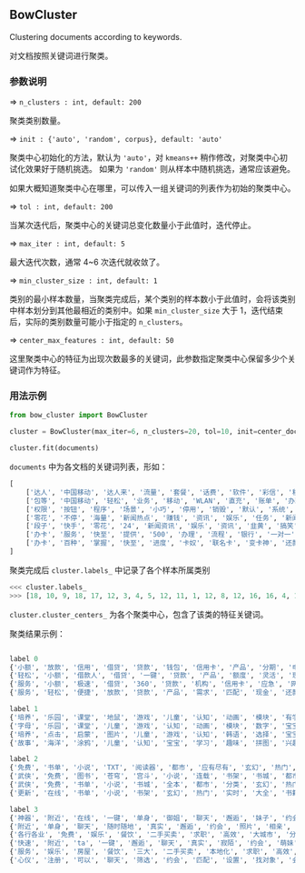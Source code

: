 ## BowCluster

Clustering documents according to keywords.

对文档按照关键词进行聚类。

### 参数说明

=> `n_clusters : int, default: 200`

聚类类别数量。

=> `init : {'auto', 'random', corpus}, default: 'auto'`

聚类中心初始化的方法，默认为 `'auto'`，对 `kmeans++` 稍作修改，对聚类中心初试化效果好于随机挑选。 如果为 `'random'` 则从样本中随机挑选，通常应该避免。

如果大概知道聚类中心在哪里，可以传入一组关键词的列表作为初始的聚类中心。

=> `tol : int, default: 200`

当某次迭代后，聚类中心的关键词总变化数量小于此值时，迭代停止。

=> `max_iter : int, default: 5`

最大迭代次数，通常 4~6 次迭代就收敛了。

=> `min_cluster_size : int, default: 1`

类别的最小样本数量，当聚类完成后，某个类别的样本数小于此值时，会将该类别中样本划分到其他最相近的类别中。如果 `min_cluster_size` 大于 1，迭代结束后，实际的类别数量可能小于指定的 `n_clusters`。

=> `center_max_features : int, default: 50`

这里聚类中心的特征为出现次数最多的关键词，此参数指定聚类中心保留多少个关键词作为特征。

### 用法示例

```python
from bow_cluster import BowCluster

cluster = BowCluster(max_iter=6, n_clusters=20, tol=10, init=center_documents)

cluster.fit(documents)
```

`documents` 中为各文档的关键词列表，形如：

```python
[
    ['达人', '中国移动', '达人来', '流量', '套餐', '话费', '软件', '彩信', '移动用户', '信息', '快捷', '短信', '上网', '语音', '使用']
    ['包等', '中国移动', '轻松', '业务', '移动', 'WLAN', '直充', '账单', '办理', '官方', '优惠', '查询', '流量', '客户端', '随时随地']
    ['权限', '按钮', '程序', '场景', '小巧', '停用', '销毁', '默认', '系统', '一款', '软件', '列表', '可以', '后台', '卸载']
    ['零花', '不停', '海量', '新闻热点', '赚钱', '资讯', '娱乐', '任务', '新闻资讯', '搞笑', '狂撒', '头条', '红包', '热点', '超多']
    ['段子', '快手', '零花', '24', '新闻资讯', '娱乐', '资讯', '韭黄', '搞笑', '头条', '新闻', '本地', '阅读', '热点', '智能算法']
    ['办卡', '服务', '快至', '提供', '500', '办理', '流程', '银行', '一对一', '还款', '优惠', '下卡', '申卡', '提额', '快捷']
    ['办卡', '百种', '掌握', '快至', '进度', '卡奴', '联名卡', '变卡神', '还款', '在线', '查询', '随时随地', '申卡', '下卡', '普卡']
]
```


聚类完成后 `cluster.labels_` 中记录了各个样本所属类别


```python
<<< cluster.labels_
>>> [18, 10, 9, 18, 17, 12, 3, 4, 5, 12, 11, 1, 12, 8, 12, 16, 16, 4, 16, 9, ...]
```

`cluster.cluster_centers_` 为各个聚类中心，包含了该类的特征关键词。


聚类结果示例：

```python

label 0
{'小额', '放款', '信用', '借贷', '贷款', '钱包', '信用卡', '产品', '分期', '申请', '计算', '车贷', '借款', '查询', '征信', '白条', '借钱', '小额贷款', '51', '用户'}
{'轻松', '小额', '借款人', '借贷', '一键', '贷款', '产品', '额度', '灵活', '现金', '分期', '还款', '借款', '简单', '理财', '借钱', '小额贷款', '即可', '用户', '审核'}
{'服务', '小额', '极速', '借贷', '360', '贷款', '机构', '信用卡', '应急', '网贷', '分期', '还款', '提供', '手机', '借款', '简单', '征信', '借钱', '小额贷款', '用户'}
{'服务', '轻松', '便捷', '放款', '贷款', '产品', '需求', '匹配', '现金', '还款', '微信', '借款', '搜索', '一站式', '智能', '申请', '借钱', '小额贷款', '身份证', '审核'}

label 1
{'培养', '乐园', '课堂', '地鼠', '游戏', '儿童', '认知', '动画', '模块', '有学', '宝宝', '小朋友', '孩子', '玩具', '系列', '音乐', '故事', '益智', '能力', '儿歌'}
{'字母', '乐园', '课堂', '儿童', '游戏', '认知', '动画', '模块', '数字', '宝宝', '有学', '颜色', '小游戏', '教育', '孩子', '音乐', '系列', '故事', '益智', '儿歌'}
{'培养', '点击', '启蒙', '图片', '儿童', '游戏', '认知', '韩语', '选择', '宝宝', '专注', '语言', '寓教于乐', '看图识字', '10', '系列', '涵括', '能力', '我们', '学习'}
{'故事', '海洋', '涂鸦', '儿童', '认知', '宝宝', '学习', '趣味', '拼图', '兴趣', '画画', '涂色', '系列', '寓教于乐', '益智', '海底', 'app', '小朋友', '童声', '早教'}

label 2
{'免费', '书单', '小说', 'TXT', '阅读器', '都市', '应有尽有', '玄幻', '热门', '电子书', '书友', '言情', '大神', '阅读', '正版', '体验', '读书', '海量', '红包', '书荒'}
{'武侠', '免费', '图书', '苍穹', '宫斗', '小说', '连载', '书架', '书城', '都市', '玄幻', '热门', '书籍', '言情', '推荐', '阅读', '书库', '免费小说', '书荒', '高手'}
{'武侠', '免费', '书单', '小说', '书城', '全本', '都市', '分类', '玄幻', '热门', '电子书', '书友', '大全', '言情', '阅读', '追书', '读书', '超全', '随心', '免费小说'}
{'更新', '在线', '书单', '小说', '书架', '玄幻', '热门', '实时', '大全', '书籍', '章节', '大神', '书虫', '阅读', '追书', '推荐', '海量', '首推', '连载小说', '书荒'}

label 3
{'神器', '附近', '在线', '一键', '单身', '御姐', '聊天', '邂逅', '妹子', '约会', '萌妹', '寻爱', '热聊', '陌生人', '交友', '恋爱', '寂陌', '同城', '社交', 'TA'}
{'附近', '单身', '聊天', '随时随地', '真实', '邂逅', '约会', '照片', '相亲', '缘分', '有缘人', '成功率', '交友', '认证', '单身男女', '陌生', '同城', '异性', 'TA', '私聊'}
{'各行各业', '免费', '娱乐', '餐饮', '二手买卖', '求职', '高效', '大城市', '分享', '票务', '黄页', '租售', '招聘', '宠物', '生活', '交友', '商家', '同城', '信息', '同城圈'}
{'快速', '附近', 'ta', '一键', '邂逅', '聊天', '真实', '寂陌', '约会', '萌妹', '全新', '兴趣', '陌生人', '交友', '认证', '牵手', 'app', '用户', '社交', 'TA'}
{'服务', '娱乐', '房屋', '餐饮', '三大', '二手买卖', '本地化', '求职', '高效', 'APP', '购物', '各个领域', '跑腿', '租售', '招聘', '交友', '生活', '同城', '信息', '吉水'}
{'心仪', '注册', '可以', '聊天', '筛选', '约会', '匹配', '设置', '找对象', '会员', '陌生人', '交友', '好友', '恋爱', '寂寞', '兴趣爱好', '寂陌', 'app', '用户', '对方'}
```
